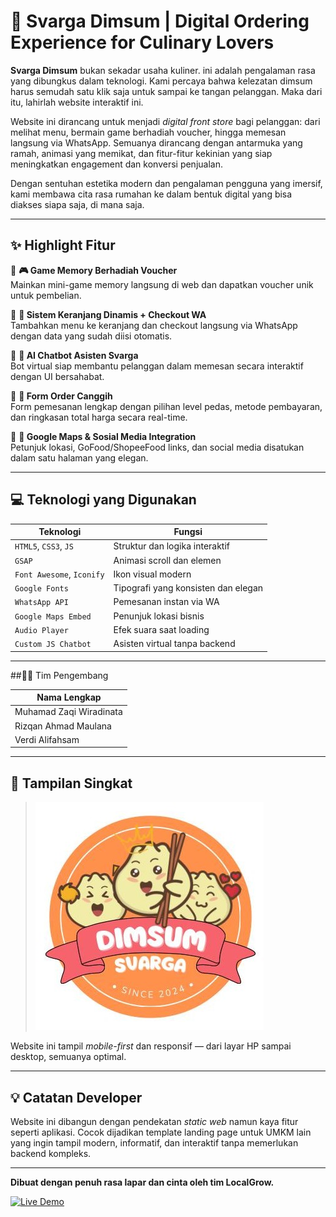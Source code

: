 # 🍱 Svarga Dimsum | Digital Ordering Experience for Culinary Lovers

**Svarga Dimsum** bukan sekadar usaha kuliner. ini adalah pengalaman rasa yang dibungkus dalam teknologi. Kami percaya bahwa kelezatan dimsum harus semudah satu klik saja untuk sampai ke tangan pelanggan. Maka dari itu, lahirlah website interaktif ini.

Website ini dirancang untuk menjadi _digital front store_ bagi pelanggan: dari melihat menu, bermain game berhadiah voucher, hingga memesan langsung via WhatsApp. Semuanya dirancang dengan antarmuka yang ramah, animasi yang memikat, dan fitur-fitur kekinian yang siap meningkatkan engagement dan konversi penjualan.

Dengan sentuhan estetika modern dan pengalaman pengguna yang imersif, kami membawa cita rasa rumahan ke dalam bentuk digital yang bisa diakses siapa saja, di mana saja.

---

## ✨ Highlight Fitur

🔹 **🎮 Game Memory Berhadiah Voucher**  
Mainkan mini-game memory langsung di web dan dapatkan voucher unik untuk pembelian.

🔹 **🛒 Sistem Keranjang Dinamis + Checkout WA**  
Tambahkan menu ke keranjang dan checkout langsung via WhatsApp dengan data yang sudah diisi otomatis.

🔹 **💬 AI Chatbot Asisten Svarga**  
Bot virtual siap membantu pelanggan dalam memesan secara interaktif dengan UI bersahabat.

🔹 **📄 Form Order Canggih**  
Form pemesanan lengkap dengan pilihan level pedas, metode pembayaran, dan ringkasan total harga secara real-time.

🔹 **📍 Google Maps & Sosial Media Integration**  
Petunjuk lokasi, GoFood/ShopeeFood links, dan social media disatukan dalam satu halaman yang elegan.

---

## 💻 Teknologi yang Digunakan

| Teknologi | Fungsi |
|----------|--------|
| `HTML5`, `CSS3`, `JS` | Struktur dan logika interaktif |
| `GSAP` | Animasi scroll dan elemen |
| `Font Awesome`, `Iconify` | Ikon visual modern |
| `Google Fonts` | Tipografi yang konsisten dan elegan |
| `WhatsApp API` | Pemesanan instan via WA |
| `Google Maps Embed` | Penunjuk lokasi bisnis |
| `Audio Player` | Efek suara saat loading |
| `Custom JS Chatbot` | Asisten virtual tanpa backend |

---

##👨‍🍳 Tim Pengembang

| Nama Lengkap  	     | 
| -------------------------- | 
| Muhamad Zaqi Wiradinata    |
| Rizqan Ahmad Maulana	     | 
| Verdi Alifahsam 	     | 

---

## 📸 Tampilan Singkat

> ![Preview Website](img/bot.jpg)

Website ini tampil *mobile-first* dan responsif — dari layar HP sampai desktop, semuanya optimal.

---

## 💡 Catatan Developer

Website ini dibangun dengan pendekatan *static web* namun kaya fitur seperti aplikasi. Cocok dijadikan template landing page untuk UMKM lain yang ingin tampil modern, informatif, dan interaktif tanpa memerlukan backend kompleks.

---

**Dibuat dengan penuh rasa lapar dan cinta oleh tim LocalGrow.**

[![Live Demo](https://img.shields.io/badge/🌐%20Live-Demo-green?style=flat&logo=github)](https://localgrow.github.io/WebsiteUMKM_ITsDay/)
